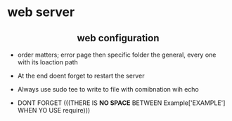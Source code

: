 <centre><h1>web server</h1></centre>
<center><h2>web configuration</h2></center>

* order matters; error page then specific folder the general, every one with its loaction path

* At the end doent forget to restart the server

* Always use sudo tee to write to file with comibnation wih echo</h2>

* DONT FORGET (((THERE IS <B>NO SPACE</B> BETWEEN Example['EXAMPLE'] WHEN YO USE require)))
